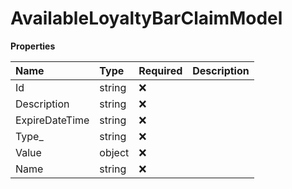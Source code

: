 # AvailableLoyaltyBarClaimModel

**Properties**

| Name           | Type   | Required | Description |
| :------------- | :----- | :------- | :---------- |
| Id             | string | ❌       |             |
| Description    | string | ❌       |             |
| ExpireDateTime | string | ❌       |             |
| Type\_         | string | ❌       |             |
| Value          | object | ❌       |             |
| Name           | string | ❌       |             |

<!-- This file was generated by liblab | https://liblab.com/ -->

